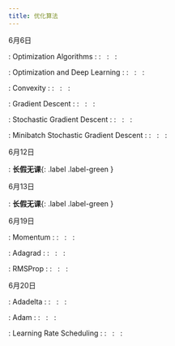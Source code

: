 ```yaml
---
title: 优化算法
---
```


6月6日

: Optimization Algorithms
  : [<span class="iconfont icon-xiaoshuo-copy"></span>](https://zh-v2.d2l.ai/chapter_optimization/index.html)
  : &nbsp; 
  :  &nbsp; 
  :  &nbsp; 

: Optimization and Deep Learning
  : [<span class="iconfont icon-xiaoshuo-copy"></span>](https://zh-v2.d2l.ai/chapter_optimization/optimization-intro.html)
  : &nbsp; 
  :  &nbsp; 
  :  &nbsp; 

: Convexity
  : [<span class="iconfont icon-xiaoshuo-copy"></span>](https://zh-v2.d2l.ai/chapter_optimization/convexity.html)
  : &nbsp; 
  :  &nbsp; 
  :  &nbsp; 

: Gradient Descent
  : [<span class="iconfont icon-xiaoshuo-copy"></span>](https://zh-v2.d2l.ai/chapter_optimization/gd.html)
  : &nbsp; 
  :  &nbsp; 
  :  &nbsp; 

: Stochastic Gradient Descent
  : [<span class="iconfont icon-xiaoshuo-copy"></span>](https://zh-v2.d2l.ai/chapter_optimization/sgd.html)
  : &nbsp; 
  :  &nbsp; 
  :  &nbsp; 

: Minibatch Stochastic Gradient Descent
  : [<span class="iconfont icon-xiaoshuo-copy"></span>](https://zh-v2.d2l.ai/chapter_optimization/minibatch-sgd.html)
  : &nbsp; 
  :  &nbsp; 
  :  &nbsp; 


6月12日

: **长假无课**{: .label .label-green }

6月13日

: **长假无课**{: .label .label-green }

6月19日

: Momentum
  : [<span class="iconfont icon-xiaoshuo-copy"></span>](https://zh-v2.d2l.ai/chapter_optimization/momentum.html)
  : &nbsp; 
  :  &nbsp; 
  :  &nbsp; 

: Adagrad
  : [<span class="iconfont icon-xiaoshuo-copy"></span>](https://zh-v2.d2l.ai/chapter_optimization/adagrad.html)
  : &nbsp; 
  :  &nbsp; 
  :  &nbsp; 

: RMSProp
  : [<span class="iconfont icon-xiaoshuo-copy"></span>](https://zh-v2.d2l.ai/chapter_optimization/rmsprop.html)
  : &nbsp; 
  :  &nbsp; 
  :  &nbsp; 


6月20日

: Adadelta
  : [<span class="iconfont icon-xiaoshuo-copy"></span>](https://zh-v2.d2l.ai/chapter_optimization/adadelta.html)
  : &nbsp; 
  :  &nbsp; 
  :  &nbsp; 

: Adam
  : [<span class="iconfont icon-xiaoshuo-copy"></span>](https://zh-v2.d2l.ai/chapter_optimization/adam.html)
  : &nbsp; 
  :  &nbsp; 
  :  &nbsp; 

: Learning Rate Scheduling
  : [<span class="iconfont icon-xiaoshuo-copy"></span>](https://zh-v2.d2l.ai/chapter_optimization/lr-scheduler.html)
  : &nbsp; 
  :  &nbsp; 
  :  &nbsp; 

